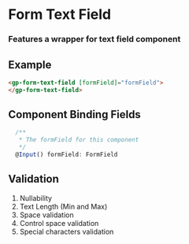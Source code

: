 # Form Text Field

### Features a wrapper for text field component

## Example

```html
<gp-form-text-field [formField]="formField">
</gp-form-text-field>
```

## Component Binding Fields

```typescript
  /**
   * The formField for this component
   */
  @Input() formField: FormField
```
## Validation

1. Nullability
2. Text Length (Min and Max)
3. Space validation
4. Control space validation
5. Special characters validation